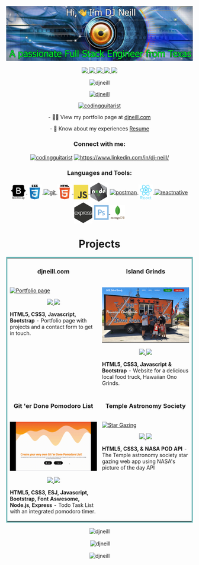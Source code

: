<img src=" images/githubBanner.png">
    <!-- <h1 align="center">Hi 👋, I'm DJ Neill</h1>
    <h3 align="center">A passionate Full Stack Engineer from Texas</h3> -->
    
<p align="center">
  <a href="https://djneill.com/" target="_blank">
    <img src="https://img.shields.io/static/v1?label=|&message=WEBSITE&color=23555f&style=plastic&logo=react&logo-color=white"/>
  </a>
  <a href="https://www.linkedin.com/in/dj-neill/" target="_blank">
    <img src="https://img.shields.io/static/v1?label=|&message=LINKED-IN&color=cdf998&style=plastic&logo=linkedin&logo-color=white"/>
  </a>
  <a href="https://twitter.com/CodingGuitarist" target="_blank">
    <img src="https://img.shields.io/static/v1?label=|&message=TWITTER&color=23555f&style=plastic&logo=twitter&logo-color=white"/>
  </a>
  <a href="https://wellfound.com/u/dj-neill" target="_blank">
      <img src="https://img.shields.io/static/v1?label=|&message=ANGEL-LIST&color=cdf998&style=plastic&logo=angellist&logo-color=white"/>
  </a>
  <a href="https://docs.google.com/document/d/e/2PACX-1vRgYzFDGbsZ4jetPD1YukpDXDMLYJkGo7zPpxYKOuVl_Gm0AehmG-9FNBl7QXyZkQ/pub" target="_blank">
      <img src="https://img.shields.io/static/v1?label=|&message=RESUME&color=23555f&style=plastic&logo=react&logo-color=white"/>
  </a>
</p>

<p align="center"> <img
            src="https://komarev.com/ghpvc/?username=djneill&label=Profile%20views&color=0e75b6&style=flat"
            alt="djneill" /> </p>

<p align="center"> <a href="https://github.com/ryo-ma/github-profile-trophy"><img
                src="https://github-profile-trophy.vercel.app/?username=djneill" alt="djneill" /></a> </p>

<p align="center"> <a href="https://twitter.com/codingguitarist" target="_blank"><img
                src="https://img.shields.io/twitter/follow/codingguitarist?logo=twitter&style=for-the-badge"
                alt="codingguitarist" /></a> </p>


<p align="center">- 👨‍💻 View my portfolio page at <a href="https://djneill.com/">djneill.com</a></p>

<p align="center">- 📄 Know about my experiences <a href="https://docs.google.com/document/d/e/2PACX-1vRgYzFDGbsZ4jetPD1YukpDXDMLYJkGo7zPpxYKOuVl_Gm0AehmG-9FNBl7QXyZkQ/pub">Resume</a></p>


<h3 align="center">Connect with me:</h3>
    <p align="center">
        <a href="https://twitter.com/codingguitarist" target="blank"><img align="center"
                src="https://raw.githubusercontent.com/rahuldkjain/github-profile-readme-generator/master/src/images/icons/Social/twitter.svg"
                alt="codingguitarist" height="30" width="40" /></a>
        <a href="https://linkedin.com/in/https://www.linkedin.com/in/dj-neill/" target="blank"><img align="center"
                src="https://raw.githubusercontent.com/rahuldkjain/github-profile-readme-generator/master/src/images/icons/Social/linked-in-alt.svg"
                alt="https://www.linkedin.com/in/dj-neill/" height="30" width="40" /></a>
    </p>

<h3 align="center">Languages and Tools:</h3>
    <p align="center"> <a href="https://getbootstrap.com" target="_blank" rel="noreferrer"> <img align="center"
                src="https://raw.githubusercontent.com/devicons/devicon/master/icons/bootstrap/bootstrap-plain-wordmark.svg"
                alt="bootstrap" width="40" height="40" /> </a> 
    <a href="https://www.w3schools.com/css/" target="_blank"
            rel="noreferrer"> <img align="center"
                src="https://raw.githubusercontent.com/devicons/devicon/master/icons/css3/css3-original-wordmark.svg"
                alt="css3" width="40" height="40" /> </a> 
    <a href="https://git-scm.com/" target="_blank"
            rel="noreferrer"> <img align="center" src="https://www.vectorlogo.zone/logos/git-scm/git-scm-icon.svg" alt="git" width="40"
                height="40" /> </a> 
    <a href="https://www.w3.org/html/" target="_blank" rel="noreferrer"> <img align="center"
                src="https://raw.githubusercontent.com/devicons/devicon/master/icons/html5/html5-original-wordmark.svg"
                alt="html5" width="40" height="40" /> </a> 
    <a href="https://developer.mozilla.org/en-US/docs/Web/JavaScript" target="_blank" rel="noreferrer"> <img align="center"
                src="https://raw.githubusercontent.com/devicons/devicon/master/icons/javascript/javascript-original.svg"
                alt="javascript" width="40" height="40" /> </a> 
           <!--- <a href="https://nodejs.org" target="_blank"
            rel="noreferrer"> <img
                src="https://raw.githubusercontent.com/devicons/devicon/master/icons/nodejs/nodejs-original-wordmark.svg"
                alt="nodejs" width="40" height="40" /> </a> --->
                <img align="center" width="50px" src="images/node.png" alt="node.js" />
                <a href="https://postman.com" target="_blank"
            rel="noreferrer"> <img align="center" src="https://www.vectorlogo.zone/logos/getpostman/getpostman-icon.svg" alt="postman"
                width="40" height="40" /> </a> 
    <a href="https://reactjs.org/" target="_blank" rel="noreferrer"> <img align="center" src="https://raw.githubusercontent.com/devicons/devicon/master/icons/react/react-original-wordmark.svg"
                alt="react" width="40" height="40" /> </a> 
    <a  href="https://reactnative.dev/" target="_blank"
            rel="noreferrer"> <img align="center" src="https://reactnative.dev/img/header_logo.svg" alt="reactnative" width="40"
                height="40" /> </a>
                <img align="center" width="50px" src="images/express.png" alt="express.js" />
     <a align="center" href="https://www.photoshop.com/en" target="_blank" rel="noreferrer"> <img align="center" src="https://raw.githubusercontent.com/devicons/devicon/master/icons/photoshop/photoshop-line.svg" alt="photoshop" width="40" height="40"/> </a>
     <a align="center" href="https://www.mongodb.com/" target="_blank" rel="noreferrer"> <img align="center" src="https://raw.githubusercontent.com/devicons/devicon/master/icons/mongodb/mongodb-original-wordmark.svg" alt="mongodb" width="40" height="40"/> </a>
   <!--- <a href="https://expressjs.com" target="_blank" rel="noreferrer"> <img src="https://raw.githubusercontent.com/devicons/devicon/master/icons/express/express-original-wordmark.svg" alt="express" width="40" height="40"/> </a> --->
</p>

<h1 align="center">Projects</h1>
<table bordercolor="#66b2b2">

<tr>
<td width="50%" valign="top">
    <h3 align="center">djneill.com</h3>
    <br />
     <a target="_blank" href="https://djneill.com/">
                    <img src="images/portfolio.gif" width="100%" alt="Portfolio page" />
    </a>
    <br />
    <p align="center">

<a href="https://github.com/djneill/djneill-Portfolio" target="_blank">
            <img
                            src="https://img.shields.io/static/v1?label=|&message=REPO&color=23555f&style=plastic&logo=github&logo-color=white" />
        </a>
        <a href="https://djneill.com/" target="_blank">
            <img
                            src="https://img.shields.io/static/v1?label=|&message=WEBSITE&color=cdf998&style=plastic&logo=wordpress&logo-color=white" />
        </a>
    </p>
     <p><strong>HTML5, CSS3, Javascript, Bootstrap</strong> - Portfolio page with projects and a contact form
                    to get in touch.</p>
</td>

<td width="50%" valign="top">
                <h3 align="center">Island Grinds</h3>
                <br />
                <a target="_blank" href="https://808project.netlify.app/">
                    <img src="images/808.gif" width="100%" alt="Island Grinds" />
                </a>
                <br />
                <p align="center">

<a href="https://github.com/djneill/islandGrinds" target="_blank">
                        <img
                            src="https://img.shields.io/static/v1?label=|&message=REPO&color=23555f&style=plastic&logo=github&logo-color=white" />
                    </a>
                    <a href="https://808project.netlify.app/"
                        target="_blank">
                        <img
                            src="https://img.shields.io/static/v1?label=|&message=WEBSITE&color=cdf998&style=plastic&logo=wordpress&logo-color=white" />
                    </a>
                </p>
                <p><strong>HTML5, CSS3, Javascript & Bootstrap</strong> - Website for a delicious local food truck,
                    Hawaiian Ono Grinds.</p>
            </td>
        </tr>

<tr>
            <td width="50%" valign="top">
                <h3 align="center">Git 'er Done Pomodoro List</h3>
                <br />
                <a target="_blank" href="https://giterdonepomodoro.onrender.com/">
                    <img src="images/fitTodo.gif" width="100%" alt="Pomodoro List" />
                </a>
                <br />
                <p align="center">
                    <a href="https://github.com/djneill/MVC-Group-Project" target="_blank">
                        <img
                            src="https://img.shields.io/static/v1?label=|&message=REPO&color=23555f&style=plastic&logo=github&logo-color=white" />
                    </a>
                    <a href="https://giterdonepomodoro.onrender.com/" target="_blank">
                        <img
                            src="https://img.shields.io/static/v1?label=|&message=WEBSITE&color=cdf998&style=plastic&logo=wordpress&logo-color=white" />
                    </a>
                </p>
                <p><strong>HTML5, CSS3, ESJ, Javascript, Bootstrap, Font Aswesome, Node.js, Express</strong> - Todo Task List with an integrated pomodoro timer.
                </p>
            </td>

<td width="50%" valign="top">
                <h3 align="center">Temple Astronomy Society</h3>
                <br />
                <a target="_blank" href="https://templeastronomysociety.netlify.app/">
                    <img src="images/nasa.gif" width="100%" alt="Star Gazing" />
                </a>
                <br />
                <p align="center">

<a href="https://github.com/djneill/AstronomyWebApp" target="_blank">
                        <img
                            src="https://img.shields.io/static/v1?label=|&message=REPO&color=23555f&style=plastic&logo=github&logo-color=white" />
                    </a>
                    <a href="https://templeastronomysociety.netlify.app/" target="_blank">
                        <img
                            src="https://img.shields.io/static/v1?label=|&message=WEBSITE&color=cdf998&style=plastic&logo=wordpress&logo-color=white" />
                    </a>
                </p>
                <p><strong>HTML5, CSS3, & NASA POD API</strong> - The Temple astronomy society star gazing web app using
                    NASA's picture of the day API</p>
            </td>
        </tr>
    </table>

<p align="center"><img align="center"
            src="https://github-readme-stats.vercel.app/api/top-langs?username=djneill&show_icons=true&locale=en&layout=compact"
            alt="djneill" /></p>

<p align="center">&nbsp;<img align="center"
            src="https://github-readme-stats.vercel.app/api?username=djneill&show_icons=true&locale=en" alt="djneill" />
    </p>

<p align="center"><img align="center" src="https://github-readme-streak-stats.herokuapp.com/?user=djneill&" alt="djneill" /></p>
